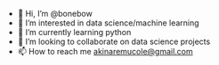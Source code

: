 - 👋 Hi, I’m @bonebow
- 👀 I’m interested in data science/machine learning
- 🌱 I’m currently learning python
- 💞️ I’m looking to collaborate on data science projects
- 📫 How to reach me akinaremucole@gmail.com

<!---
bonebow/bonebow is a ✨ special ✨ repository because its `README.md` (this file) appears on your GitHub profile.
You can click the Preview link to take a look at your changes.
--->
